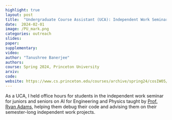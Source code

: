 ```yaml
---
highlight: true
layout: post
title:  "Undergraduate Course Assistant (UCA): Independent Work Seminar"
date:  2024-02-01
image: /PU_mark.png
categories: outreach
slides: 
paper: 
supplementary: 
video: 
author: "Tanushree Banerjee"
authors: 
course: Spring 2024, Princeton University
arxiv:
code: 
website: https://www.cs.princeton.edu/courses/archive/spring24/cosIW05/
---
```

As a UCA, I held office hours for students in the independent work seminar for juniors and seniors on AI for Engineering and Physics taught by <a href="https://www.cs.princeton.edu/~rpa/">Prof. Ryan Adams</a>, helping them debug their code and advising them on their semester-long independent work projects.
